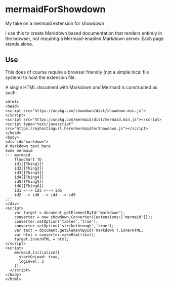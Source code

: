 # mermaidForShowdown
My take on a mermaid extension for showdown

I use this to create Markdown based documentation that renders entirely in the browser, not requiring a Mermaid-enabled Markdown server.  Each page stands alone.

## Use
This does of course require a browser friendly (not a simple local file system) to host the extension file.

A single HTML document with Markdown and Mermaid is constructed as such:

```
<html>
<head>
<script src="https://unpkg.com/showdown/dist/showdown.min.js"></script>
<script src="https://unpkg.com/mermaid/dist/mermaid.min.js"></script>
<script type="text/javascript" src="https://myhostingurl.here/mermaidForShowdown.js"></script>
</head>
<body>
<div id="markdown">
# Markdown text here
Some mermaid
::: mermaid
	flowchart TD
	id1([Thing1])
	id2([Thing2])
	id3[[Thing3]]
	id4[[Thing4]]
	id5([Thing5])
	id6([Thing6])
	id1 <--> id3 <--> id5
	id2 --> id6 --> id4 --> id5
:::
</div>
<script>
	var target = document.getElementById('markdown'),
	converter = new showdown.Converter({extensions:['mermaid']});
	converter.setOption('tables','true');
	converter.setOption('strikethrough','true');
	var text = document.getElementById('markdown').innerHTML;
	var html = converter.makeHtml(text);
	target.innerHTML = html;
</script>
<script>
    mermaid.initialize({
      startOnLoad: true,
	  logLevel: 2
    });
  </script>
</body>
</html>
```
